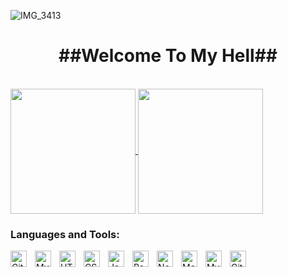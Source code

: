 
![IMG_3413](https://github.com/ConnorsGithubv1/ConnorsGithubv1/assets/44376959/34438de6-b68e-46a2-a189-3f614189e379)

<nr>
<h1 align="center">##Welcome To My Hell##</h1>
<br>

<a href="https://github.com/ConnorsGithubv1/github-readme-stats">
  <img height=200 align="center" src="https://github-readme-stats.vercel.app/api?username=ConnorsGithubv1&show_icons=true&theme=dark#gh-dark-mode-only" />
</a>
<a href="https://github.com/ConnorsGithubv1/convoychat">
  <img height=200 align="center" src="https://github-readme-stats.vercel.app/api/top-langs?username=ConnorsGithubv1&layout=compact&langs_count=8&card_width=320&show_icons=true&theme=dark#gh-dark-mode-only" />
</a>

### Languages and Tools:

<img align="left" alt="Git" width="26px" src="https://cdn.jsdelivr.net/gh/devicons/devicon/icons/python/python-original.svg" style="padding-right:10px;" />
<img align="left" alt="MySQL" width="26px" src="https://cdn.jsdelivr.net/gh/devicons/devicon/icons/java/java-original.svg" style="padding-right:10px;" />
<img align="left" alt="HTML5" width="26px" src="https://cdn.jsdelivr.net/gh/devicons/devicon/icons/html5/html5-original.svg" style="padding-right:10px;" />
<img align="left" alt="CSS3" width="26px" src="https://cdn.jsdelivr.net/gh/devicons/devicon/icons/css3/css3-original.svg" style="padding-right:10px;" />
<img align="left" alt="JavaScript" width="26px" src="https://cdn.jsdelivr.net/gh/devicons/devicon/icons/javascript/javascript-original.svg" style="padding-right:10px;" />
<img align="left" alt="React" width="26px" src="https://cdn.jsdelivr.net/gh/devicons/devicon/icons/react/react-original.svg" style="padding-right:10px;" />
<img align="left" alt="Node.js" width="26px" src="https://cdn.jsdelivr.net/gh/devicons/devicon/icons/nodejs/nodejs-original.svg" style="padding-right:10px;" />
<img align="left" alt="MongoDB" width="26px" src="https://cdn.jsdelivr.net/gh/devicons/devicon/icons/mongodb/mongodb-original.svg" style="padding-right:10px;" />
<img align="left" alt="MySQL" width="26px" src="https://cdn.jsdelivr.net/gh/devicons/devicon/icons/mysql/mysql-original.svg" style="padding-right:10px;" />
<img align="left" alt="Git" width="26px" src="https://cdn.jsdelivr.net/gh/devicons/devicon/icons/git/git-original.svg" style="padding-right:10px;" />

<br>
<br>



